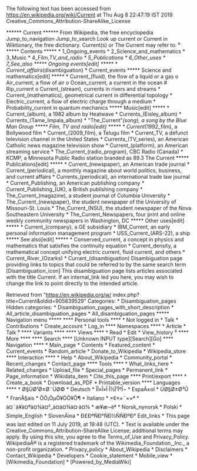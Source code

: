 The following text has been accessed from https://en.wikipedia.org/wiki/Current at Thu Aug 8 22:47:19 IST 2019
Creative_Commons_Attribution-ShareAlike_License




















****** Current ******
From Wikipedia, the free encyclopedia
Jump_to_navigation Jump_to_search
 Look up current or Current in Wiktionary, the free dictionary.
Current(s) or The Current may refer to:
⁰
***** Contents *****
    * 1_Ongoing_events
    * 2_Science_and_mathematics
    * 3_Music
    * 4_Film,_TV_and_radio
    * 5_Publications
    * 6_Other_uses
    * 7_See_also
***** Ongoing events[edit] *****
    * Current_affairs_(disambiguation)
    * Current_events
***** Science and mathematics[edit] *****
    * Current_(fluid), the flow of a liquid or a gas
          o Air_current, a flow of air
          o Ocean_current, a current in the ocean
                # Rip_current
          o Current_(stream), currents in rivers and streams
    * Current_(mathematics), geometrical current in differential topology
    * Electric_current, a flow of electric charge through a medium
    * Probability_current in quantum mechanics
***** Music[edit] *****
    * Current_(album), a 1982 album by Heatwave
    * Currents_(Eisley_album)
    * Currents_(Tame_Impala_album)
    * "The_Current"_(song), a song by the Blue Man Group
***** Film, TV and radio[edit] *****
    * Current_(1992_film), a Bollywood film
    * Current_(2009_film), a Telugu film
    * Current_TV, a defunct television channel in the United States
    * Currents_(TV_series), an American Catholic news magazine television show
    * Current_(platform), an American streaming service
    * The_Current_(radio_program), CBC Radio (Canada)
    * KCMP, a Minnesota Public Radio station branded as 89.3 The Current
***** Publications[edit] *****
    * Current_(newspaper), an American trade journal
    * Current_(periodical), a monthly magazine about world politics, business,
      and current affairs
    * Currents_(periodical), an international trade law journal
    * Current_Publishing, an American publishing company
    * Current_Publishing_(UK), a British publishing company
    * The_Current_(magazine), a student journal of Columbia University
    * The_Current_(newspaper), the student newspaper of the University of
      Missouri-St. Louis
    * The_Current_(NSU), the student newspaper of the Nova Southeastern
      University
    * The_Current_Newspapers, four print and online weekly community newspapers
      in Washington, DC
***** Other uses[edit] *****
    * Current_(company), a GE subsidiary
    * IBM_Current, an early personal information management program
    * USS_Current_(ARS-22), a ship
***** See also[edit] *****
    * Conserved_current, a concept in physics and mathematics that satisfies
      the continuity equation
    * Current_density, a mathematical concept unifying electric current, fluid
      current, and others
    * Current_River_(Ozarks)
    * Currant_(disambiguation)
                      Disambiguation page providing links to topics that could
                      be referred to by the same search term
[Disambiguation_icon] This disambiguation page lists articles associated with
                      the title Current.
                      If an internal_link led you here, you may wish to change
                      the link to point directly to the intended article.

Retrieved from "https://en.wikipedia.org/w/
index.php?title=Current&oldid=905839529"
Categories:
    * Disambiguation_pages
Hidden categories:
    * Disambiguation_pages_with_short_description
    * All_article_disambiguation_pages
    * All_disambiguation_pages
***** Navigation menu *****
**** Personal tools ****
    * Not logged in
    * Talk
    * Contributions
    * Create_account
    * Log_in
**** Namespaces ****
    * Article
    * Talk
⁰
**** Variants ****
**** Views ****
    * Read
    * Edit
    * View_history
⁰
**** More ****
**** Search ****
[Unknown INPUT type][Search][Go]
**** Navigation ****
    * Main_page
    * Contents
    * Featured_content
    * Current_events
    * Random_article
    * Donate_to_Wikipedia
    * Wikipedia_store
**** Interaction ****
    * Help
    * About_Wikipedia
    * Community_portal
    * Recent_changes
    * Contact_page
**** Tools ****
    * What_links_here
    * Related_changes
    * Upload_file
    * Special_pages
    * Permanent_link
    * Page_information
    * Wikidata_item
    * Cite_this_page
**** Print/export ****
    * Create_a_book
    * Download_as_PDF
    * Printable_version
**** Languages ****
    * Ø§ÙØ¹Ø±Ø¨ÙØ©
    * Deutsch
    * ÎÎ»Î»Î·Î½Î¹ÎºÎ¬
    * EspaÃ±ol
    * ÙØ§Ø±Ø³Û
    * FranÃ§ais
    * ÕÕ¡ÕµÕ¥ÖÕ¥Õ¶
    * Italiano
    * ×¢××¨××ª
    * à¤¨à¥à¤ªà¤¾à¤²_à¤­à¤¾à¤·à¤¾
    * æ¥æ¬èª
    * Norsk_nynorsk
    * Polski
    * Simple_English
    * SlovenÄina
    * Ð£ÐºÑÐ°ÑÐ½ÑÑÐºÐ°
Edit_links
    * This page was last edited on 11 July 2019, at 19:48 (UTC).
    * Text is available under the Creative_Commons_Attribution-ShareAlike
      License; additional terms may apply. By using this site, you agree to the
      Terms_of_Use and Privacy_Policy. WikipediaÂ® is a registered trademark of
      the Wikimedia_Foundation,_Inc., a non-profit organization.
    * Privacy_policy
    * About_Wikipedia
    * Disclaimers
    * Contact_Wikipedia
    * Developers
    * Cookie_statement
    * Mobile_view
    * [Wikimedia_Foundation]
    * [Powered_by_MediaWiki]

